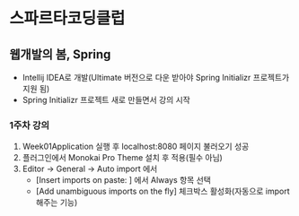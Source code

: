 # 스파르타코딩클럽

## 웹개발의 봄, Spring
 - Intellij IDEA로 개발(Ultimate 버전으로 다운 받아야 Spring Initializr 프로젝트가 지원 됨)
 - Spring Initializr 프로젝트 새로 만들면서 강의 시작


### 1주차 강의
1. Week01Application 실행 후 localhost:8080 페이지 불러오기 성공
2. 플러그인에서 Monokai Pro Theme 설치 후 적용(필수 아님)
3. Editor -> General -> Auto import 에서 
   - [Insert imports on paste: ] 에서 Always 항목 선택
   - [Add unambiguous imports on the fly] 체크박스 활성화(자동으로 import 해주는 기능)

